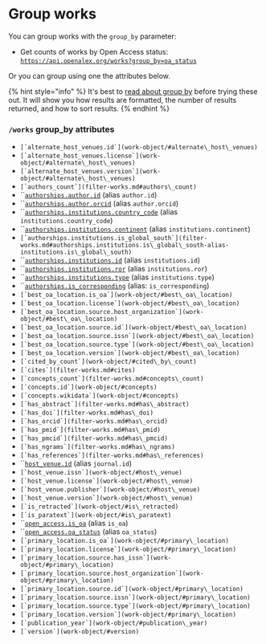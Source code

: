 # Group works

You can group works with the `group_by` parameter:

* Get counts of works by Open Access status:\
  [`https://api.openalex.org/works?group_by=oa_status`](https://api.openalex.org/works?group\_by=oa\_status)

Or you can group using one the attributes below.

{% hint style="info" %}
It's best to [read about group by](../../how-to-use-the-api/get-groups-of-entities.md) before trying these out. It will show you how results are formatted, the number of results returned, and how to sort results.
{% endhint %}

### `/works` group\_by attributes

* ``[`alternate_host_venues.id`](work-object/#alternate\_host\_venues)``
* ``[`alternate_host_venues.license`](work-object/#alternate\_host\_venues)``
* ``[`alternate_host_venues.version`](work-object/#alternate\_host\_venues)``
* ``[`authors_count`](filter-works.md#authors\_count)``
* ``[`authorships.author.id`](work-object/#author) (alias `author.id`)
* ``[`authorships.author.orcid`](work-object/#author) (alias `author.orcid`)
* ``[`authorships.institutions.country_code`](work-object/#institutions) (alias `institutions.country_code`)
* ``[`authorships.institutions.continent`](filter-works.md#authorships.institutions.continent-alias-institutions.continent) (alias `institutions.continent`)
* ``[`authorships.institutions.is_global_south`](filter-works.md#authorships.institutions.is\_global\_south-alias-institutions.is\_global\_south)``
* ``[`authorships.institutions.id`](work-object/#institutions) (alias `institutions.id`)
* ``[`authorships.institutions.ror`](work-object/#institutions) (alias `institutions.ror`)
* ``[`authorships.institutions.type`](work-object/#institutions) (alias `institutions.type`)
* ``[`authorships.is_corresponding`](work-object/#is\_corresponding) (alias: `is_corresponding`)
* ``[`best_oa_location.is_oa`](work-object/#best\_oa\_location)``
* ``[`best_oa_location.license`](work-object/#best\_oa\_location)``
* ``[`best_oa_location.source.host_organization`](work-object/#best\_oa\_location)``
* ``[`best_oa_location.source.id`](work-object/#best\_oa\_location)``
* ``[`best_oa_location.source.issn`](work-object/#best\_oa\_location)``
* ``[`best_oa_location.source.type`](work-object/#best\_oa\_location)``
* ``[`best_oa_location.version`](work-object/#best\_oa\_location)``
* ``[`cited_by_count`](work-object/#cited\_by\_count)``
* ``[`cites`](filter-works.md#cites)``
* ``[`concepts_count`](filter-works.md#concepts\_count)``
* ``[`concepts.id`](work-object/#concepts)``
* ``[`concepts.wikidata`](work-object/#concepts)``
* ``[`has_abstract`](filter-works.md#has\_abstract)``
* ``[`has_doi`](filter-works.md#has\_doi)``
* ``[`has_orcid`](filter-works.md#has\_orcid)``
* ``[`has_pmid`](filter-works.md#has\_pmid)``
* ``[`has_pmcid`](filter-works.md#has\_pmcid)``
* ``[`has_ngrams`](filter-works.md#has\_ngrams)``
* ``[`has_references`](filter-works.md#has\_references)``
* ``[`host_venue.id`](work-object/#host\_venue) (alias `journal.id`)
* ``[`host_venue.issn`](work-object/#host\_venue)``
* ``[`host_venue.license`](work-object/#host\_venue)``
* ``[`host_venue.publisher`](work-object/#host\_venue)``
* ``[`host_venue.version`](work-object/#host\_venue)``
* ``[`is_retracted`](work-object/#is\_retracted)``
* ``[`is_paratext`](work-object/#is\_paratext)``
* ``[`open_access.is_oa`](work-object/#is\_oa-1) (alias `is_oa`)
* ``[`open_access.oa_status`](work-object/#oa\_status) (alias `oa_status`)
* ``[`primary_location.is_oa`](work-object/#primary\_location)``
* ``[`primary_location.license`](work-object/#primary\_location)``
* ``[`primary_location.source.has_issn`](work-object/#primary\_location)``
* ``[`primary_location.source.host_organization`](work-object/#primary\_location)``
* ``[`primary_location.source.id`](work-object/#primary\_location)``
* ``[`primary_location.source.issn`](work-object/#primary\_location)``
* ``[`primary_location.source.type`](work-object/#primary\_location)``
* ``[`primary_location.version`](work-object/#primary\_location)``
* ``[`publication_year`](work-object/#publication\_year)``
* ``[`version`](work-object/#version)``
